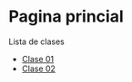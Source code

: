 # Pagina princial
Lista de clases  

- [Clase 01](https://bio-web.github.io/tecnologias-web/clase01)
- [Clase 02](https://bio-web.github.io/tecnologias-web/clase02)
